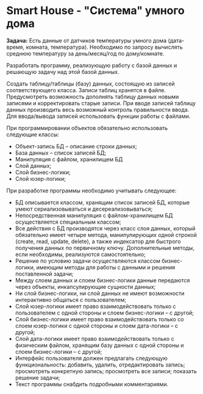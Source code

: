 # Smart House - "Система" умного дома

**Задача:** Есть данные от датчиков температуры умного дома (дата-время, комната, температура). 
Необходимо по запросу вычислять среднюю температуру за день/месяц/год по дому/комнате.

Разработать программу, реализующую работу с базой данных и решающую задачу над этой базой данных.

Создать таблицу/таблицы (базу) данных, состоящую из записей соответствующего класса. 
Записи таблиц хранятся в файле. Предусмотреть возможность дополнять таблицу данных новыми записями и корректировать старые записи. 
При вводе записей таблицу данных производить весь возможный контроль правильности ввода. 
Для ввода/вывода записей использовать функции работы с файлами.


При программировании объектов обязательно использовать следующие классы:
  * Объект-запись БД – описание строки данных;
  * База данных – список записей БД;
  * Манипуляция с файлом, хранилищем БД
  * Слой данных;
  * Слой бизнес-логики;
  * Слой юзер-логики;
  
При разработке программы необходимо учитывать следующее:
  * БД описывается классом, хранящим список записей БД, которые умеют сериализовываться и десереализовываться;
  * Непосредственная манипуляция с файлом-хранилищем БД осуществляется специальным классом;
  * Все действия с БД производятся через класс слоя данных, который обязательно имеет четыре метода, манипулирующих одной строкой (create, read, update, delete), а также индексатор для быстрого получения данных по первичному ключу. Дополнительные методы, если необходимы, реализуются самостоятельно;
  * Решение по условию задачи осуществляются классом бизнес-логики, имеющим методы для работы с данными и решения поставленной задачи;
  * Между слоем данных и слоем бизнес-логики данные передаются через объекты, инкапсулирующие сущности данных;
  * Ни слой бизнес-логики, ни слой данных не имеют возможности интерактивно общаться с пользователем;
  * Слой юзер-логики имеет право взаимодействовать только с пользователем с одной стороны и слоем бизнес-логики – с другой;
  * Слой бизнес-логики имеет право взаимодействовать только со слоем юзер-логики с одной стороны и слоем дата-логики – с другой;
  * Слой дата-логики имеет право взаимодействовать только с физическим файлом, хранящим базу данных с одной стороны и слоем бизнес-логики – с другой;
  * Интерфейс пользователя должен предлагать следующую функциональность: добавить, удалить, отредактировать запись; просмотреть конкретную запись; просмотреть все записи; показать решение задачи;
  * Текст программы снабдить подробными комментариями.
